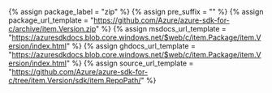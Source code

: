 {% assign package_label = "zip" %}
{% assign pre_suffix = "" %}
{% assign package_url_template = "https://github.com/Azure/azure-sdk-for-c/archive/item.Version.zip" %}
{% assign msdocs_url_template = "https://azuresdkdocs.blob.core.windows.net/$web/c/item.Package/item.Version/index.html" %}
{% assign ghdocs_url_template = "https://azuresdkdocs.blob.core.windows.net/$web/c/item.Package/item.Version/index.html" %}
{% assign source_url_template = "https://github.com/Azure/azure-sdk-for-c/tree/item.Version/sdk/item.RepoPath/" %}
